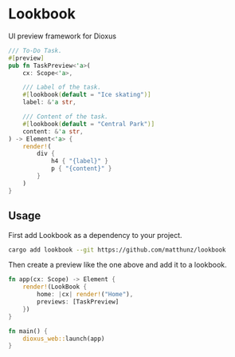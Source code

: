 # Lookbook
UI preview framework for Dioxus

```rust
/// To-Do Task.
#[preview]
pub fn TaskPreview<'a>(
    cx: Scope<'a>,

    /// Label of the task.
    #[lookbook(default = "Ice skating")]
    label: &'a str,

    /// Content of the task.
    #[lookbook(default = "Central Park")]
    content: &'a str,
) -> Element<'a> {
    render!(
        div {
            h4 { "{label}" }
            p { "{content}" }
        }
    )
}
```

## Usage
First add Lookbook as a dependency to your project.

```sh
cargo add lookbook --git https://github.com/matthunz/lookbook
```

Then create a preview like the one above and add it to a lookbook.

```rust
fn app(cx: Scope) -> Element {
    render!(LookBook {
        home: |cx| render!("Home"),
        previews: [TaskPreview]
    })
}

fn main() {
    dioxus_web::launch(app)
}
```